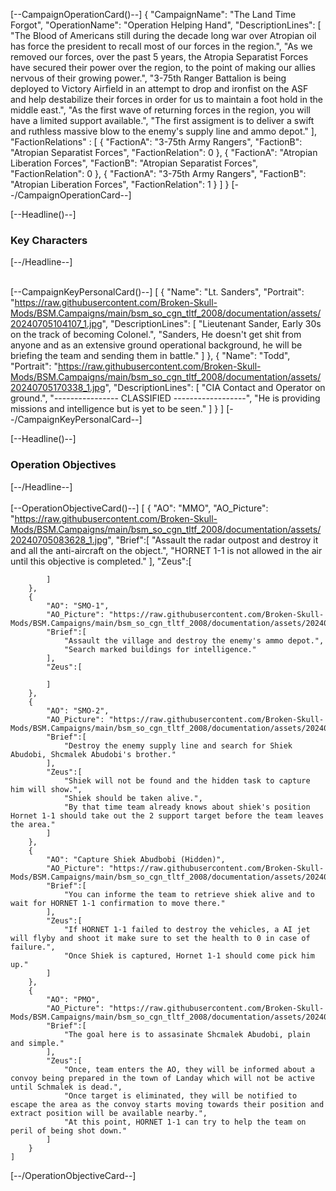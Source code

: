 
[--CampaignOperationCard()--] 
    {
        "CampaignName": "The Land Time Forgot",
        "OperationName": "Operation Helping Hand",
        "DescriptionLines": [
            "The Blood of Americans still during the decade long war over Atropian oil has force the president to recall most of our forces in the region.",
            "As we removed our forces, over the past 5 years, the Atropia Separatist Forces have secured their power over the region, to the point of making our allies nervous of their growing power.",
            "3-75th Ranger Battalion is being deployed to Victory Airfield in an attempt to drop and ironfist on the ASF and help destabilize their forces in order for us to maintain a foot hold in the middle east.",
            "As the first wave of returning forces in the region, you will have a limited support available.",
            "The first assigment is to deliver a swift and ruthless massive blow to the enemy's supply line and ammo depot."
        ],
        "FactionRelations" : [
            {
                "FactionA": "3-75th Army Rangers",
                "FactionB": "Atropian Separatist Forces",
                "FactionRelation": 0 
            },
            {
                "FactionA": "Atropian Liberation Forces",
                "FactionB": "Atropian Separatist Forces",
                "FactionRelation": 0 
            },
            {
                "FactionA": "3-75th Army Rangers",
                "FactionB": "Atropian Liberation Forces",
                "FactionRelation": 1 
            }
        ]
    }
[--/CampaignOperationCard--]

[--Headline()--] <h3>Key Characters</h3> [--/Headline--]
<br/><br/>

[--CampaignKeyPersonalCard()--] 
    [
        {
            "Name": "Lt. Sanders",
            "Portrait": "https://raw.githubusercontent.com/Broken-Skull-Mods/BSM.Campaigns/main/bsm_so_cgn_tltf_2008/documentation/assets/20240705104107_1.jpg",
            "DescriptionLines": [
                "Lieutenant Sander, Early 30s on the track of becoming Colonel.",
                "Sanders, He doesn't get shit from anyone and as an extensive ground operational background, he will be briefing the team and sending them in battle."
            ]
        },
        {
            "Name": "Todd",
            "Portrait": "https://raw.githubusercontent.com/Broken-Skull-Mods/BSM.Campaigns/main/bsm_so_cgn_tltf_2008/documentation/assets/20240705170338_1.jpg",
            "DescriptionLines": [
                "CIA Contact and Operator on ground.",
                "---------------- CLASSIFIED ------------------",
                "He is providing missions and intelligence but is yet to be seen."
            ]
        }
    ]
[--/CampaignKeyPersonalCard--]


[--Headline()--] <h3>Operation Objectives</h3> [--/Headline--]
<br/><br/>
[--OperationObjectiveCard()--]
    [
        {
            "AO": "MMO",
            "AO_Picture": "https://raw.githubusercontent.com/Broken-Skull-Mods/BSM.Campaigns/main/bsm_so_cgn_tltf_2008/documentation/assets/20240705083628_1.jpg",
            "Brief":[
                "Assault the radar outpost and destroy it and all the anti-aircraft on the object.",
                "HORNET 1-1 is not allowed in the air until this objective is completed."
            ],
            "Zeus":[
                
            ]
        },
        {
            "AO": "SMO-1",
            "AO_Picture": "https://raw.githubusercontent.com/Broken-Skull-Mods/BSM.Campaigns/main/bsm_so_cgn_tltf_2008/documentation/assets/20240705083633_1.jpg",
            "Brief":[
                "Assault the village and destroy the enemy's ammo depot.",
                "Search marked buildings for intelligence."
            ],
            "Zeus":[
                
            ]
        },
        {
            "AO": "SMO-2",
            "AO_Picture": "https://raw.githubusercontent.com/Broken-Skull-Mods/BSM.Campaigns/main/bsm_so_cgn_tltf_2008/documentation/assets/20240705083641_1.jpg",
            "Brief":[
                "Destroy the enemy supply line and search for Shiek Abudobi, Shcmalek Abudobi's brother."
            ],
            "Zeus":[
                "Shiek will not be found and the hidden task to capture him will show.",
                "Shiek should be taken alive.",
                "By that time team already knows about shiek's position Hornet 1-1 should take out the 2 support target before the team leaves the area."
            ]
        },
        {
            "AO": "Capture Shiek Abudbobi (Hidden)",
            "AO_Picture": "https://raw.githubusercontent.com/Broken-Skull-Mods/BSM.Campaigns/main/bsm_so_cgn_tltf_2008/documentation/assets/20240705083720_1.jpg",
            "Brief":[
                "You can informe the team to retrieve shiek alive and to wait for HORNET 1-1 confirmation to move there."
            ],
            "Zeus":[
                "If HORNET 1-1 failed to destroy the vehicles, a AI jet will flyby and shoot it make sure to set the health to 0 in case of failure.",
                "Once Shiek is captured, Hornet 1-1 should come pick him up."
            ]
        },
        {
            "AO": "PMO",
            "AO_Picture": "https://raw.githubusercontent.com/Broken-Skull-Mods/BSM.Campaigns/main/bsm_so_cgn_tltf_2008/documentation/assets/20240705083730_1.jpg",
            "Brief":[
                "The goal here is to assasinate Shcmalek Abudobi, plain and simple."
            ],
            "Zeus":[
                "Once, team enters the AO, they will be informed about a convoy being prepared in the town of Landay which will not be active until Schmalek is dead.",
                "Once target is eliminated, they will be notified to escape the area as the convoy starts moving towards their position and extract position will be available nearby.",
                "At this point, HORNET 1-1 can try to help the team on peril of being shot down."
            ]
        }
    ]
[--/OperationObjectiveCard--]